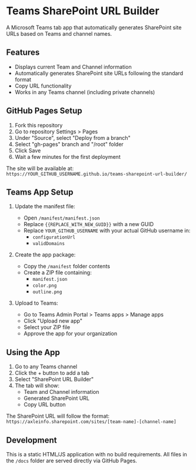 # Teams SharePoint URL Builder

A Microsoft Teams tab app that automatically generates SharePoint site URLs based on Teams and channel names.

## Features

- Displays current Team and Channel information
- Automatically generates SharePoint site URLs following the standard format
- Copy URL functionality
- Works in any Teams channel (including private channels)

## GitHub Pages Setup

1. Fork this repository
2. Go to repository Settings > Pages
3. Under "Source", select "Deploy from a branch"
4. Select "gh-pages" branch and "/root" folder
5. Click Save
6. Wait a few minutes for the first deployment

The site will be available at: `https://YOUR_GITHUB_USERNAME.github.io/teams-sharepoint-url-builder/`

## Teams App Setup

1. Update the manifest file:
   - Open `/manifest/manifest.json`
   - Replace `{{REPLACE_WITH_NEW_GUID}}` with a new GUID
   - Replace `YOUR_GITHUB_USERNAME` with your actual GitHub username in:
     - `configurationUrl`
     - `validDomains`

2. Create the app package:
   - Copy the `/manifest` folder contents
   - Create a ZIP file containing:
     - `manifest.json`
     - `color.png`
     - `outline.png`

3. Upload to Teams:
   - Go to Teams Admin Portal > Teams apps > Manage apps
   - Click "Upload new app"
   - Select your ZIP file
   - Approve the app for your organization

## Using the App

1. Go to any Teams channel
2. Click the + button to add a tab
3. Select "SharePoint URL Builder"
4. The tab will show:
   - Team and Channel information
   - Generated SharePoint URL
   - Copy URL button

The SharePoint URL will follow the format:
`https://axleinfo.sharepoint.com/sites/[team-name]-[channel-name]`

## Development

This is a static HTML/JS application with no build requirements. All files in the `/docs` folder are served directly via GitHub Pages.
